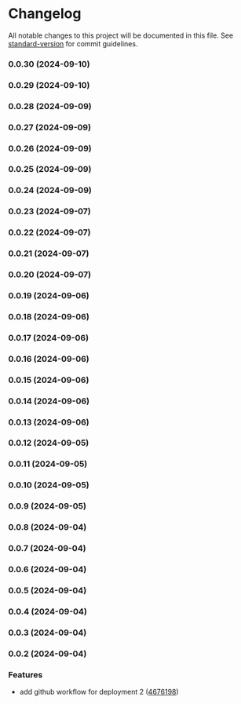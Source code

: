 # Changelog

All notable changes to this project will be documented in this file. See [standard-version](https://github.com/conventional-changelog/standard-version) for commit guidelines.

### 0.0.30 (2024-09-10)

### 0.0.29 (2024-09-10)

### 0.0.28 (2024-09-09)

### 0.0.27 (2024-09-09)

### 0.0.26 (2024-09-09)

### 0.0.25 (2024-09-09)

### 0.0.24 (2024-09-09)

### 0.0.23 (2024-09-07)

### 0.0.22 (2024-09-07)

### 0.0.21 (2024-09-07)

### 0.0.20 (2024-09-07)

### 0.0.19 (2024-09-06)

### 0.0.18 (2024-09-06)

### 0.0.17 (2024-09-06)

### 0.0.16 (2024-09-06)

### 0.0.15 (2024-09-06)

### 0.0.14 (2024-09-06)

### 0.0.13 (2024-09-06)

### 0.0.12 (2024-09-05)

### 0.0.11 (2024-09-05)

### 0.0.10 (2024-09-05)

### 0.0.9 (2024-09-05)

### 0.0.8 (2024-09-04)

### 0.0.7 (2024-09-04)

### 0.0.6 (2024-09-04)

### 0.0.5 (2024-09-04)

### 0.0.4 (2024-09-04)

### 0.0.3 (2024-09-04)

### 0.0.2 (2024-09-04)


### Features

* add github workflow for deployment 2 ([4676198](https://github.com/pinkynrg/px-rem-optimizer/commit/4676198e6929c758d6918eca779ddb626a4b39c3))
